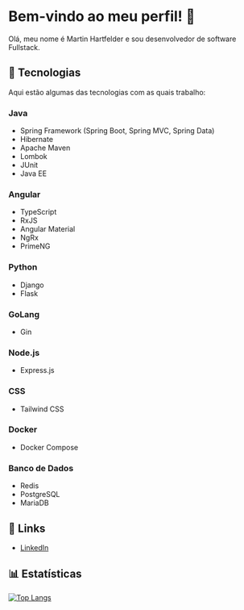 # Bem-vindo ao meu perfil! 👋

Olá, meu nome é Martin Hartfelder e sou desenvolvedor de software Fullstack.

## 🚀 Tecnologias

Aqui estão algumas das tecnologias com as quais trabalho:

### Java
- Spring Framework (Spring Boot, Spring MVC, Spring Data)
- Hibernate
- Apache Maven
- Lombok
- JUnit
- Java EE

### Angular
- TypeScript
- RxJS
- Angular Material
- NgRx
- PrimeNG

### Python
- Django
- Flask

### GoLang
- Gin

### Node.js
- Express.js

### CSS
- Tailwind CSS

### Docker
- Docker Compose

### Banco de Dados
- Redis
- PostgreSQL
- MariaDB

## 🔗 Links

- [LinkedIn](https://www.linkedin.com/in/themartinfer22/)

## 📊 Estatísticas

[![Top Langs](https://github-readme-stats.vercel.app/api/top-langs/?username=TheMartinfer22&theme=radical)](https://github.com/TheMartinfer22)

